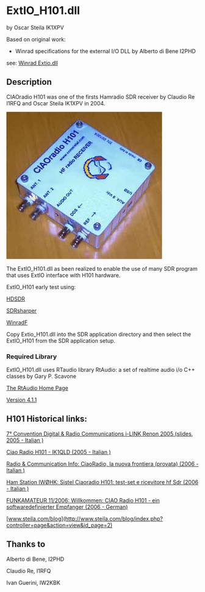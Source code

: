 ExtIO_H101.dll
===========

by Oscar Steila IK1XPV

Based on original work:
 * Winrad specifications for the external I/O DLL by Alberto di Bene I2PHD
 
 see: [Winrad Extio.dll](http://www.winrad.org/bin/Winrad_Extio.pdf) 

## Description
CIAOradio H101 was one of the firsts Hamradio SDR receiver by Claudio Re I1RFQ and Oscar Steila IK1XPV in 2004. 

![H101](docs/H101.jpg)

The ExtIO_H101.dll as been realized to enable the use of many SDR program that uses ExtIO interface with H101 hardware. 

ExtIO_H101 early test using: 

[HDSDR](http://www.hdsdr.de/) 

[SDRsharper](http://www.qsl.net/sdr)

[WinradF](http://www.adaptableobjects.com/Ham%20Radio/PM-SDR/SDR%20Software/WinradF/WinradF%201.5.zip)

Copy Extio_H101.dll into the SDR application directory and then select the ExtIO_H101 from the SDR application setup.

### Required Library

ExtIO_H101.dll uses RTaudio library
RtAudio: a set of realtime audio i/o C++ classes by Gary P. Scavone

[The RtAudio Home Page](https://www.music.mcgill.ca/~gary/rtaudio/)

[Version 4.1.1](http://www.music.mcgill.ca/~gary/rtaudio/release/rtaudio-4.1.1.tar.gz)

## H101 Historical links:

[7° Convention Digital & Radio Communications i-LINK Renon 2005  (slides, 2005 - Italian )](http://www.steila.com/CIAOradio/doc/Renon2005.pdf)

[Ciao Radio H101 - IK1QLD (2005 - Italian )](http://www.brunero.it/drm/ciaoradio/CiaoRadioColor.pdf)

[Radio & Communication Info: CiaoRadio, la nuova frontiera (provata) (2006 - Italian )](http://radiodxinfo.blogspot.it/2006/01/ciaoradio-la-nuova-frontiera-provata.html)

[Ham Station IWØHK: Sistel Ciaoradio H101: test-set e ricevitore hf Sdr (2006 - Italian )](http://www.mediasuk.org/iw0hk/articolo_ciaoradio.htm)

[FUNKAMATEUR 11/2006: Willkommen: CIAO Radio H101 - ein softwaredefinierter Empfanger (2006 - German)](http://www.wimo.com/download/ciaoradio_test_aus_funkamateur_11_06.pdf)

[www.steila.com/blog](http://www.steila.com/blog/index.php?controller=page&action=view&id_page=2)

## Thanks to

Alberto di Bene, I2PHD

Claudio Re, I1RFQ

Ivan Guerini, IW2KBK

